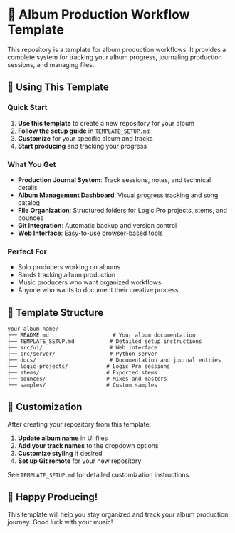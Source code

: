 # 🎵 Album Production Workflow Template

This repository is a template for album production workflows. It provides a complete system for tracking your album progress, journaling production sessions, and managing files.

## 🚀 Using This Template

### Quick Start
1. **Use this template** to create a new repository for your album
2. **Follow the setup guide** in `TEMPLATE_SETUP.md`
3. **Customize** for your specific album and tracks
4. **Start producing** and tracking your progress

### What You Get
- **Production Journal System**: Track sessions, notes, and technical details
- **Album Management Dashboard**: Visual progress tracking and song catalog
- **File Organization**: Structured folders for Logic Pro projects, stems, and bounces
- **Git Integration**: Automatic backup and version control
- **Web Interface**: Easy-to-use browser-based tools

### Perfect For
- Solo producers working on albums
- Bands tracking album production
- Music producers who want organized workflows
- Anyone who wants to document their creative process

## 📁 Template Structure

```
your-album-name/
├── README.md                    # Your album documentation
├── TEMPLATE_SETUP.md           # Detailed setup instructions
├── src/ui/                     # Web interface
├── src/server/                 # Python server
├── docs/                       # Documentation and journal entries
├── logic-projects/            # Logic Pro sessions
├── stems/                     # Exported stems
├── bounces/                   # Mixes and masters
└── samples/                   # Custom samples
```

## 🎯 Customization

After creating your repository from this template:

1. **Update album name** in UI files
2. **Add your track names** to the dropdown options
3. **Customize styling** if desired
4. **Set up Git remote** for your new repository

See `TEMPLATE_SETUP.md` for detailed customization instructions.

## 🎵 Happy Producing!

This template will help you stay organized and track your album production journey. Good luck with your music!
